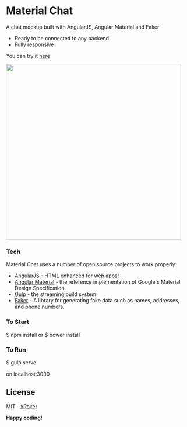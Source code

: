 # Material Chat

A chat mockup built with AngularJS, Angular Material and Faker

  - Ready to be connected to any backend
  - Fully responsive

You can try it [here](http://chat-material.surge.sh)

<img src="https://cloud.githubusercontent.com/assets/8567013/13105060/14ad60ae-d572-11e5-8e0a-519a4b8183c8.png" width="480">

### Tech

Material Chat uses a number of open source projects to work properly:

* [AngularJS] - HTML enhanced for web apps!
* [Angular Material] - the reference implementation of Google's Material Design Specification.
* [Gulp] - the streaming build system
* [Faker] - A library for generating fake data such as names, addresses, and phone numbers.

### To Start

$ npm install 
or
$ bower install

### To Run

$ gulp serve

on localhost:3000


License
----

MIT - [xRoker](https://github.com/xroker)


**Happy coding!**

   [AngularJS]: <http://angularjs.org>
   [Angular Material]: <http://material.angularjs.org>
   [Faker]: <https://github.com/stympy/faker>
   [Gulp]: <http://gulpjs.com>

